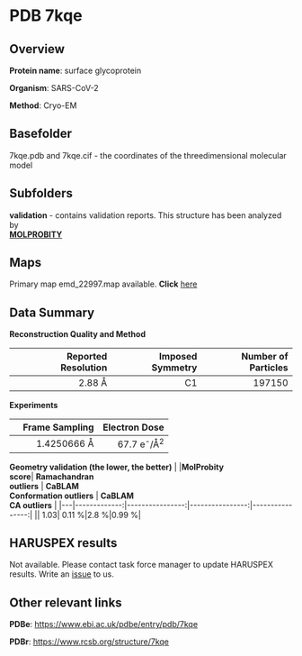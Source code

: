# PDB 7kqe

## Overview

**Protein name**: surface glycoprotein

**Organism**: SARS-CoV-2

**Method**: Cryo-EM



## Basefolder

7kqe.pdb and 7kqe.cif - the coordinates of the threedimensional molecular model

## Subfolders





**validation** - contains validation reports. This structure has been analyzed by <br>  [**MOLPROBITY**](https://github.com/thorn-lab/coronavirus_structural_task_force/tree/master/pdb/surface_glycoprotein/SARS-CoV-2/7kqe/validation/molprobity)    



## Maps

Primary map emd_22997.map available. **Click** [here](http://ftp.wwpdb.org/pub/emdb/structures/EMD-22997/map/) 

## Data Summary
**Reconstruction Quality and Method**

|   | Reported Resolution | Imposed Symmetry | Number of Particles |
|---|-------------:|----------------:|--------------:|
|   |2.88 Å|C1|197150|

**Experiments**

|   | Frame Sampling | Electron Dose |
|---|-------------:|----------------:|
|   |1.4250666 Å|67.7 e<sup>-</sup>/Å<sup>2</sup>|

**Geometry validation (the lower, the better)**
|   |**MolProbity<br>score**| **Ramachandran<br>outliers** | **CaBLAM<br>Conformation outliers** | **CaBLAM<br>CA outliers** |
|---|-------------:|----------------:|----------------:|----------------:|
||  1.03|  0.11 %|2.8 %|0.99 %|

## HARUSPEX results

Not available. Please contact task force manager to update HARUSPEX results. Write an [issue](https://github.com/thorn-lab/coronavirus_structural_task_force/issues) to us.

## Other relevant links 
**PDBe**:  https://www.ebi.ac.uk/pdbe/entry/pdb/7kqe
 
**PDBr**: https://www.rcsb.org/structure/7kqe 
